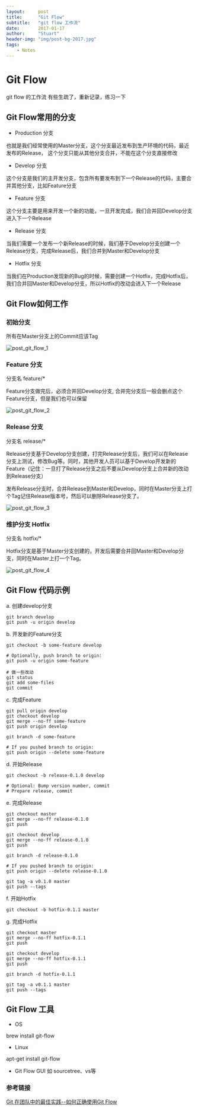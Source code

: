 ```yaml
---
layout:     post
title:      "Git Flow"
subtitle:   "git flow 工作流"
date:       2017-01-17
author:     "Stuart"
header-img: "img/post-bg-2017.jpg"
tags:
    - Notes
---
```


# Git Flow

git flow 的工作流 有些生疏了，重新记录，练习一下

## Git Flow常用的分支

* Production 分支

也就是我们经常使用的Master分支，这个分支最近发布到生产环境的代码，最近发布的Release， 这个分支只能从其他分支合并，不能在这个分支直接修改

* Develop 分支

这个分支是我们的主开发分支，包含所有要发布到下一个Release的代码，主要合并其他分支，比如Feature分支

* Feature 分支

这个分支主要是用来开发一个新的功能，一旦开发完成，我们合并回Develop分支进入下一个Release

* Release 分支

当我们需要一个发布一个新Release的时候，我们基于Develop分支创建一个Release分支，完成Release后，我们合并到Master和Develop分支

* Hotfix 分支

当我们在Production发现新的Bug的时候，需要创建一个Hotfix，完成Hotfix后，我们合并回Master和Develop分支，所以Hotfix的改动会进入下一个Release

## Git Flow如何工作

### 初始分支

所有在Master分支上的Commit应该Tag

![post_git_flow_1](http://7o50rs.com1.z0.glb.clouddn.com/2017-01-17-post_git_flow_1.png)

### Feature 分支

分支名 feature/*

Feature分支做完后，必须合并回Develop分支, 合并完分支后一般会删点这个Feature分支，但是我们也可以保留

![post_git_flow_2](http://7o50rs.com1.z0.glb.clouddn.com/2017-01-17-post_git_flow_2.png)

### Release 分支

分支名 release/*

Release分支基于Develop分支创建，打完Release分支后，我们可以在Release分支上测试，修改Bug等。同时，其他开发人员可以基于Develop开发新的Feature（记住：一旦打了Release分支之后不要从Develop分支上合并新的改动到Release分支）

发布Release分支时，合并Release到Master和Develop，同时在Master分支上打个Tag记住Release版本号，然后可以删除Release分支了。

![post_git_flow_3](http://7o50rs.com1.z0.glb.clouddn.com/2017-01-17-post_git_flow_3.png)

### 维护分支 Hotfix

分支名 hotfix/*

Hotfix分支是基于Master分支创建的，开发后需要合并回Master和Develop分支，同时在Master上打一个Tag。

![post_git_flow_4](http://7o50rs.com1.z0.glb.clouddn.com/2017-01-17-post_git_flow_4.png)

## Git Flow 代码示例

a. 创建develop分支

```
git branch develop
git push -u origin develop
```

b. 开发新的Feature分支

```
git checkout -b some-feature develop

# Optionally, push branch to origin:
git push -u origin some-feature

# 做一些改动
git status
git add some-files
git commit
```

c. 完成Feature

```
git pull origin develop
git checkout develop
git merge --no-ff some-feature
git push origin develop

git branch -d some-feature

# If you pushed branch to origin:
git push origin --delete some-feature
```

d. 开始Release

```
git checkout -b release-0.1.0 develop

# Optional: Bump version number, commit
# Prepare release, commit
```

e. 完成Release

```
git checkout master
git merge --no-ff release-0.1.0
git push

git checkout develop
git merge --no-ff release-0.1.0
git push

git branch -d release-0.1.0

# If you pushed branch to origin:
git push origin --delete release-0.1.0

git tag -a v0.1.0 master
git push --tags
```

f. 开始Hotfix

```
git checkout -b hotfix-0.1.1 master
```

g. 完成Hotfix

```
git checkout master
git merge --no-ff hotfix-0.1.1
git push

git checkout develop
git merge --no-ff hotfix-0.1.1
git push

git branch -d hotfix-0.1.1

git tag -a v0.1.1 master
git push --tags
```

## Git Flow 工具

* OS

brew install git-flow

* Linux

apt-get install git-flow

* Git Flow GUI 如 sourcetree、vs等


### 参考链接

[Git 在团队中的最佳实践--如何正确使用Git Flow](http://www.cnblogs.com/cnblogsfans/p/5075073.html)